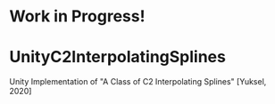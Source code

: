 # Work in Progress!

# UnityC2InterpolatingSplines
Unity Implementation of "A Class of C2 Interpolating Splines" [Yuksel, 2020]
